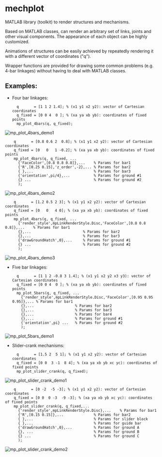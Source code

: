 mechplot
========

MATLAB library (toolkit) to render structures and mechanisms.

Based on MATLAB classes, can render an arbitrary set of links, joints and other 
visual components. The appearance of each object can be highly customized. 

Animations of structures can be easily achieved by repeatedly rendering
it with a different vector of coordinates ("q").

Wrapper functions are provided for drawing some common problems (e.g. 4-bar linkages) 
without having to deal with MATLAB classes. 


Examples: 
----------

* Four bar linkages: 

        q       = [1 1 2 1.4]; % (x1 y1 x2 y2): vector of Cartesian coordinates
        q_fixed = [0 0 4  0 ]; % (xa ya xb yb): coordinates of fixed points
        mp_plot_4bars(q, q_fixed);

![mp_plot_4bars_demo1](https://raw.github.com/jlblancoc/mechplot/master/doc/mp_plot_4bars_demo1.png)

        q       = [0.8 0.6 2  0.8]; % (x1 y1 x2 y2): vector of Cartesian coordinates
        q_fixed = [0   0   1 -0.2]; % (xa ya xb yb): coordinates of fixed points
        mp_plot_4bars(q, q_fixed, ...
          {'FaceColor',[0.8 0.8 0.8]},...    % Params for bar1 
          {'R',[0.25 0.15],'z_order',-2},... % Params for bar2
          { },...                            % Params for bar3 
          {'orientation',pi/4},...           % Params for ground #1
          {} ...                             % Params for ground #2
          );

![mp_plot_4bars_demo2](https://raw.github.com/jlblancoc/mechplot/master/doc/mp_plot_4bars_demo2.png)

        q       = [1.2 0.5 2 3]; % (x1 y1 x2 y2): vector of Cartesian coordinates
        q_fixed = [0   0   4 0]; % (xa ya xb yb): coordinates of fixed points
        mp_plot_4bars(q, q_fixed, ...
          {'render_style',mpLinkRenderStyle.Disc,'FaceColor',[0.8 0.8 0.8]},...    % Params for bar1 
          {},...                        % Params for bar2
          {},...                        % Params for bar3 
          {'drawGroundHatch',0},...     % Params for ground #1
          {} ...                        % Params for ground #2
          );

![mp_plot_4bars_demo3](https://raw.github.com/jlblancoc/mechplot/master/doc/mp_plot_4bars_demo3.png)


* Five bar linkages: 

        q       = [1 1 2 -0.8 3 1.4]; % (x1 y1 x2 y2 x3 y3): vector of Cartesian coordinates
        q_fixed = [0 0 4  0 ]; % (xa ya xb yb): coordinates of fixed points
        mp_plot_5bars(q, q_fixed, ...
          {'render_style',mpLinkRenderStyle.Disc,'FaceColor',[0.95 0.95 0.95]},... % Params for bar1
          {},...                   % Params for bar2 
          {},...                   % Params for bar3 
          {},...                   % Params for bar4 
          {},...                   % Params for ground #1
          {'orientation',pi} ...   % Params for ground #2
          );

![mp_plot_5bars_demo1](https://raw.github.com/jlblancoc/mechplot/master/doc/mp_plot_5bars_demo1.png)


* Slider-crank mechanisms: 

        q       = [1.5 2  5 1]; % (x1 y1 x2 y2): vector of Cartesian coordinates
        q_fixed = [0 0  3 -1  8 4]; % (xa ya xb yb xc yc): coordinates of fixed points
        mp_plot_slider_crank(q, q_fixed);

![mp_plot_slider_crank_demo1](https://raw.github.com/jlblancoc/mechplot/master/doc/mp_plot_slider_crank_demo1.png)


        q       = [0 -2  -5 -3]; % (x1 y1 x2 y2): vector of Cartesian coordinates
        q_fixed = [0 0  0 -3  -9 -3]; % (xa ya xb yb xc yc): coordinates of fixed points
        mp_plot_slider_crank(q, q_fixed,...
          {'render_style',mpLinkRenderStyle.Disc},...    % Params for bar1 
          {'R',[0.15 0.15]},...              % Params for bar2
          { },...                            % Params for slider block 
          { },...                            % Params for guide bar 
          {'drawGroundHatch',0},...          % Params for ground A
          {}, ...                            % Params for ground B
          {} ...                             % Params for ground C
          );            

![mp_plot_slider_crank_demo2](https://raw.github.com/jlblancoc/mechplot/master/doc/mp_plot_slider_crank_demo2.png)


